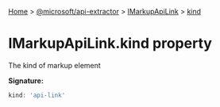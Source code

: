 [Home](./index) &gt; [@microsoft/api-extractor](./api-extractor.md) &gt; [IMarkupApiLink](./api-extractor.imarkupapilink.md) &gt; [kind](./api-extractor.imarkupapilink.kind.md)

# IMarkupApiLink.kind property

The kind of markup element

**Signature:**
```javascript
kind: 'api-link'
```
